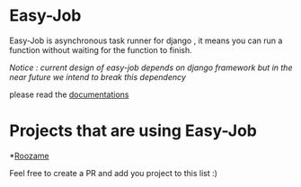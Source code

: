 Easy-Job
========
Easy-Job is asynchronous task runner for django , it means you can run a function without waiting for the function to finish.

*Notice : current design of easy-job depends on django framework but in the near future we intend to break this dependency*

please read the [documentations](http://easy-job.readthedocs.io)


Projects that are using Easy-Job
================================

*[Roozame](http://roozame.com)

Feel free to create a PR and add you project to this list :)
